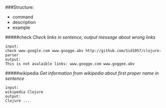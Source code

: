 ###Structure:
 - command
 - description
 - example

#####check
*Check links in sentence, output message about wrong links*
```
input:
check www.google.com www.googge.abv http://github.com/Sid1057/clojure-parser
output:
This is not avalaible links: www.googge.com www.goggee.abv
```
#####wikipedia
*Get information from wikipedia about first proper name in sentence*
```
input:
wikipedia Clojure
output:
Clojure ...
```